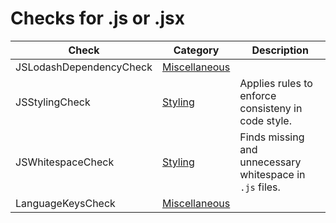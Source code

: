 # Checks for .js or .jsx

Check | Category | Description
----- | -------- | -----------
JSLodashDependencyCheck | [Miscellaneous](miscellaneous_checks.markdown#miscellaneous-checks) | |
JSStylingCheck | [Styling](styling_checks.markdown#styling-checks) | Applies rules to enforce consisteny in code style. |
JSWhitespaceCheck | [Styling](styling_checks.markdown#styling-checks) | Finds missing and unnecessary whitespace in `.js` files. |
LanguageKeysCheck | [Miscellaneous](miscellaneous_checks.markdown#miscellaneous-checks) | |